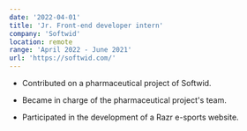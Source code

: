 ```yaml
---
date: '2022-04-01'
title: 'Jr. Front-end developer intern'
company: 'Softwid'
location: remote
range: 'April 2022 - June 2021'
url: 'https://softwid.com/'
---
```


- Contributed on a pharmaceutical project of Softwid.

- Became in charge of the pharmaceutical project's team.

- Participated in the development of a Razr e-sports website.
